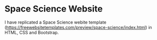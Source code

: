# Space Science Website
I have replicated a Space Science webite template (https://freewebsitetemplates.com/preview/space-science/index.html) in HTML, CSS and Bootstrap.
